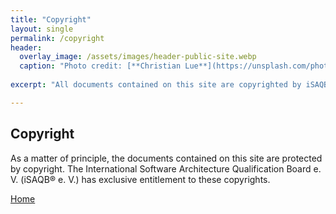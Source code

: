 ```yaml
---
title: "Copyright"
layout: single
permalink: /copyright
header:
  overlay_image: /assets/images/header-public-site.webp
  caption: "Photo credit: [**Christian Lue**](https://unsplash.com/photos/DXbNlrub_Fk)"
  
excerpt: "All documents contained on this site are copyrighted by iSAQB."

---
```



## Copyright

As a matter of principle, the documents contained on this site are protected by copyright. The International Software Architecture Qualification Board e. V. (iSAQB® e. V.) has exclusive entitlement to these copyrights.


<a href="/" class="btn btn--primary">Home</a>

